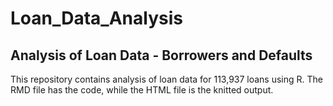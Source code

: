 # Loan_Data_Analysis
## Analysis of Loan Data -  Borrowers and Defaults

This repository contains analysis of loan data for 113,937 loans using R. The RMD file has the code, while the HTML file is the knitted output.
